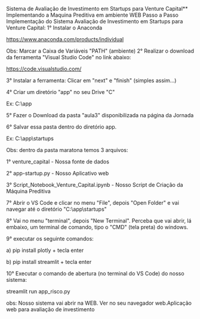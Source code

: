 Sistema de Avaliação de Investimento em Startups para Venture Capital**
Implementando a Maquina Preditiva em ambiente WEB
Passo a Passo Implementação do Sistema Avaliação de Investimento em Startups para Venture Capital:
1° Instalar o Anaconda

https://www.anaconda.com/products/individual

Obs: Marcar a Caixa de Variáveis "PATH" (ambiente)
2° Realizar o download da ferramenta "Visual Studio Code" no link abaixo:

https://code.visualstudio.com/

3° Instalar a ferramenta: Clicar em "next" e "finish" (simples assim...)

4° Criar um diretório "app" no seu Drive "C"

Ex: C:\app

5° Fazer o Download da pasta "aula3" disponibilizada na página da Jornada

6° Salvar essa pasta dentro do diretório app.

Ex: C:\app\startups

Obs: dentro da pasta maratona temos 3 arquivos:

1° venture_capital - Nossa fonte de dados

2° app-startup.py - Nosso Aplicativo web

3° Script_Notebook_Venture_Capital.ipynb - Nosso Script de Criação da Máquina Preditiva

7° Abrir o VS Code e clicar no menu "File", depois "Open Folder" e vai navegar até o diretório "C:\app\startups"

8° Vai no menu "terminal", depois "New Terminal". Perceba que vai abrir, lá embaixo, um terminal de comando, tipo o "CMD" (tela preta) do windows.

9° executar os seguinte comandos:

a) pip install plotly + tecla enter

b) pip install streamlit + tecla enter

10° Executar o comando de abertura (no terminal do VS Code) do nosso sistema:

streamlit run app_risco.py

obs: Nosso sistema vai abrir na WEB. Ver no seu navegador web.Aplicação web para avaliação de investimento
